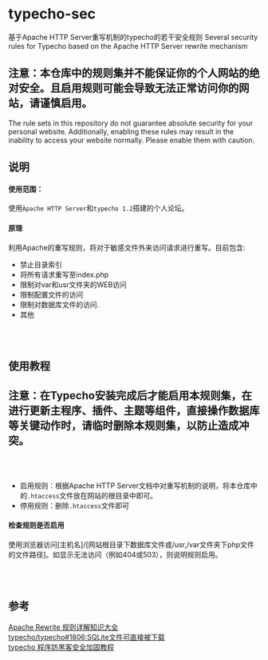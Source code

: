 # typecho-sec
基于Apache HTTP Server重写机制的typecho的若干安全规则
Several security rules for Typecho based on the Apache HTTP Server rewrite mechanism
## 注意：本仓库中的规则集并不能保证你的个人网站的绝对安全。且启用规则可能会导致无法正常访问你的网站，请谨慎启用。

The rule sets in this repository do not guarantee absolute security for your personal website. Additionally, enabling these rules may result in the inability to access your website normally. Please enable them with caution.

## 说明

#### 使用范围：
使用`Apache HTTP Server`和`typecho 1.2`搭建的个人论坛。  
#### 原理
利用Apache的重写规则，将对于敏感文件外来访问请求进行重写。目前包含:  
- 禁止目录索引
- 将所有请求重写至index.php
- 限制对var和usr文件夹的WEB访问
- 限制配置文件的访问
- 限制对数据库文件的访问.
- 其他

<br/>
<br/>

## 使用教程
## 注意：在Typecho安装完成后才能启用本规则集，在进行更新主程序、插件、主题等组件，直接操作数据库等关键动作时，请临时删除本规则集，以防止造成冲突。
<br/>
<br/>
  
- 启用规则：根据Apache HTTP Server文档中对重写机制的说明，将本仓库中的`.htaccess`文件放在网站的根目录中即可。
- 停用规则：删除`.htaccess`文件即可
  


#### 检查规则是否启用
使用浏览器访问[主机名]/[网站根目录下数据库文件或/usr,/var文件夹下php文件的文件路径]。如显示无法访问（例如404或503），则说明规则启用。

<br/>
<br/>

## 参考
[Apache Rewrite 规则详解知识大全](https://www.cnblogs.com/zqw111/p/10919107.html)  
[typecho/typecho#1806:SQLite文件可直接被下载](https://github.com/typecho/typecho/issues/1806)  
[typecho 程序防黑客安全加固教程](https://www.80srz.com/posts/632.html) 





